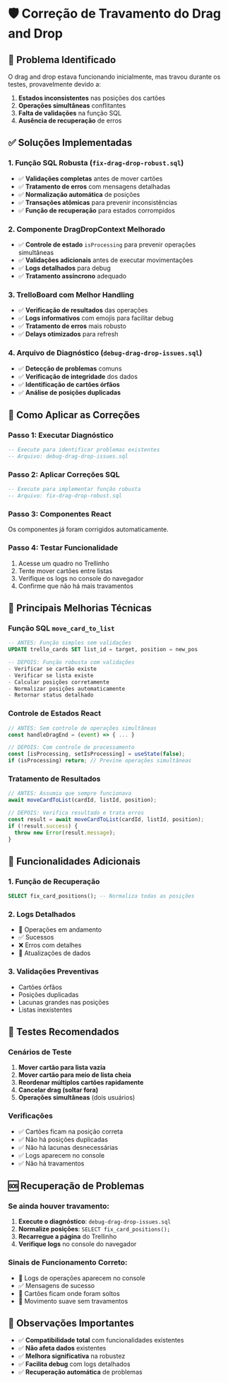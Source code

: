 # 🛡️ Correção de Travamento do Drag and Drop

## 🚨 Problema Identificado
O drag and drop estava funcionando inicialmente, mas travou durante os testes, provavelmente devido a:
1. **Estados inconsistentes** nas posições dos cartões
2. **Operações simultâneas** conflitantes
3. **Falta de validações** na função SQL
4. **Ausência de recuperação** de erros

## ✅ Soluções Implementadas

### 1. **Função SQL Robusta** (`fix-drag-drop-robust.sql`)
- ✅ **Validações completas** antes de mover cartões
- ✅ **Tratamento de erros** com mensagens detalhadas
- ✅ **Normalização automática** de posições
- ✅ **Transações atômicas** para prevenir inconsistências
- ✅ **Função de recuperação** para estados corrompidos

### 2. **Componente DragDropContext Melhorado**
- ✅ **Controle de estado** `isProcessing` para prevenir operações simultâneas
- ✅ **Validações adicionais** antes de executar movimentações
- ✅ **Logs detalhados** para debug
- ✅ **Tratamento assíncrono** adequado

### 3. **TrelloBoard com Melhor Handling**
- ✅ **Verificação de resultados** das operações
- ✅ **Logs informativos** com emojis para facilitar debug
- ✅ **Tratamento de erros** mais robusto
- ✅ **Delays otimizados** para refresh

### 4. **Arquivo de Diagnóstico** (`debug-drag-drop-issues.sql`)
- ✅ **Detecção de problemas** comuns
- ✅ **Verificação de integridade** dos dados
- ✅ **Identificação de cartões órfãos**
- ✅ **Análise de posições duplicadas**

## 🚀 Como Aplicar as Correções

### Passo 1: Executar Diagnóstico
```sql
-- Execute para identificar problemas existentes
-- Arquivo: debug-drag-drop-issues.sql
```

### Passo 2: Aplicar Correções SQL
```sql
-- Execute para implementar função robusta
-- Arquivo: fix-drag-drop-robust.sql
```

### Passo 3: Componentes React
Os componentes já foram corrigidos automaticamente.

### Passo 4: Testar Funcionalidade
1. Acesse um quadro no Trellinho
2. Tente mover cartões entre listas
3. Verifique os logs no console do navegador
4. Confirme que não há mais travamentos

## 🔧 Principais Melhorias Técnicas

### Função SQL `move_card_to_list`
```sql
-- ANTES: Função simples sem validações
UPDATE trello_cards SET list_id = target, position = new_pos

-- DEPOIS: Função robusta com validações
- Verificar se cartão existe
- Verificar se lista existe  
- Calcular posições corretamente
- Normalizar posições automaticamente
- Retornar status detalhado
```

### Controle de Estados React
```typescript
// ANTES: Sem controle de operações simultâneas
const handleDragEnd = (event) => { ... }

// DEPOIS: Com controle de processamento
const [isProcessing, setIsProcessing] = useState(false);
if (isProcessing) return; // Previne operações simultâneas
```

### Tratamento de Resultados
```typescript
// ANTES: Assumia que sempre funcionava
await moveCardToList(cardId, listId, position);

// DEPOIS: Verifica resultado e trata erros
const result = await moveCardToList(cardId, listId, position);
if (!result.success) {
  throw new Error(result.message);
}
```

## 🎯 Funcionalidades Adicionais

### 1. **Função de Recuperação**
```sql
SELECT fix_card_positions(); -- Normaliza todas as posições
```

### 2. **Logs Detalhados**
- 🔄 Operações em andamento
- ✅ Sucessos
- ❌ Erros com detalhes
- 🔄 Atualizações de dados

### 3. **Validações Preventivas**
- Cartões órfãos
- Posições duplicadas
- Lacunas grandes nas posições
- Listas inexistentes

## 🧪 Testes Recomendados

### Cenários de Teste
1. **Mover cartão para lista vazia**
2. **Mover cartão para meio de lista cheia**
3. **Reordenar múltiplos cartões rapidamente**
4. **Cancelar drag (soltar fora)**
5. **Operações simultâneas** (dois usuários)

### Verificações
- ✅ Cartões ficam na posição correta
- ✅ Não há posições duplicadas
- ✅ Não há lacunas desnecessárias
- ✅ Logs aparecem no console
- ✅ Não há travamentos

## 🆘 Recuperação de Problemas

### Se ainda houver travamento:
1. **Execute o diagnóstico**: `debug-drag-drop-issues.sql`
2. **Normalize posições**: `SELECT fix_card_positions();`
3. **Recarregue a página** do Trellinho
4. **Verifique logs** no console do navegador

### Sinais de Funcionamento Correto:
- 🔄 Logs de operações aparecem no console
- ✅ Mensagens de sucesso
- 🎯 Cartões ficam onde foram soltos
- 🚀 Movimento suave sem travamentos

## 📝 Observações Importantes
- ✅ **Compatibilidade total** com funcionalidades existentes
- ✅ **Não afeta dados** existentes
- ✅ **Melhora significativa** na robustez
- ✅ **Facilita debug** com logs detalhados
- ✅ **Recuperação automática** de problemas